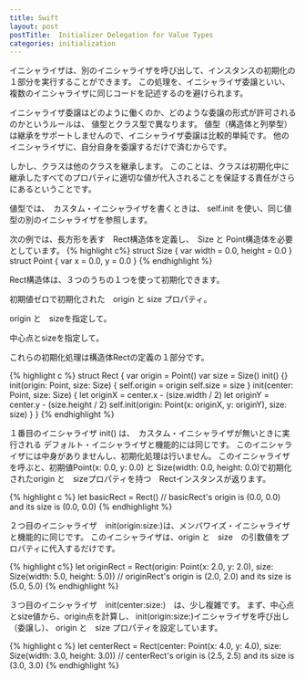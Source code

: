 ```yaml
---
title: Swift
layout: post
postTitle:  Initializer Delegation for Value Types
categories: initialization
---
```


イニシャライザは、別のイニシャライザを呼び出して、インスタンスの初期化の１部分を実行することができます。
この処理を、イニシャライザ委譲といい、複数のイニシャライザに同じコードを記述するのを避けられます。

イニシャライザ委譲はどのように働くのか、どのような委譲の形式が許可されるのかというルールは、
値型とクラス型で異なります。
値型（構造体と列挙型）は継承をサポートしませんので、イニシャライザ委譲は比較的単純です。
他のイニシャライザに、自分自身を委譲するだけで済むからです。

しかし、クラスは他のクラスを継承します。
このことは、クラスは初期化中に継承したすべてのプロパティに適切な値が代入されることを保証する責任がさらにあるということです。

値型では、　カスタム・イニシャライザを書くときは、
self.init を使い、同じ値型の別のイニシャライザを参照します。

次の例では、長方形を表す　Rect構造体を定義し、　Size と Point構造体を必要としています。
{% highlight c%}
struct Size {
    var width = 0.0, height = 0.0
}
struct Point {
    var x = 0.0, y = 0.0
}
{% endhighlight %}

Rect構造体は、３つのうちの１つを使って初期化できます。

初期値ゼロで初期化された　origin と size プロパティ。

origin と　sizeを指定して。

中心点とsizeを指定して。

これらの初期化処理は構造体Rectの定義の１部分です。

{% highlight c %}
struct Rect {
    var origin = Point()
    var size = Size()
    init() {}
    init(origin: Point, size: Size) {
        self.origin = origin
        self.size = size
    }
    init(center: Point, size: Size) {
        let originX = center.x - (size.width / 2)
        let originY = center.y - (size.height / 2)
        self.init(origin: Point(x: originX, y: originY), size: size)
    }
}
{% endhighlight %}

１番目のイニシャライザ init() は、　カスタム・イニシャライザが無いときに実行される
デフォルト・イニシャライザと機能的には同じです。
このイニシャライザには中身がありませんし、初期化処理は行いません。
このイニシャライザを呼ぶと、初期値Point(x: 0.0, y: 0.0) と Size(width: 0.0, height: 0.0)で初期化されたorigin と　sizeプロパティを持つ　Rectインスタンスが返ります。

{% highlight c %}
let basicRect = Rect()
// basicRect's origin is (0.0, 0.0) and its size is (0.0, 0.0)
{% endhighlight %}

２つ目のイニシャライザ　init(origin:size:)は、メンバワイズ・イニシャライザと機能的に同じです。
このイニシャライザは、origin と　size　の引数値をプロパティに代入するだけです。

{% highlight c%}
let originRect = Rect(origin: Point(x: 2.0, y: 2.0),
    size: Size(width: 5.0, height: 5.0))
// originRect's origin is (2.0, 2.0) and its size is (5.0, 5.0)
{% endhighlight %}

３つ目のイニシャライザ　init(center:size:)　は、少し複雑です。
まず、中心点とsize値から、origin点を計算し、
init(origin:size:)イニシャライザを呼び出し（委譲し）、
origin と　size プロパティを設定しています。

{% highlight c %}
let centerRect = Rect(center: Point(x: 4.0, y: 4.0),
    size: Size(width: 3.0, height: 3.0))
// centerRect's origin is (2.5, 2.5) and its size is (3.0, 3.0)
{% endhighlight %}

